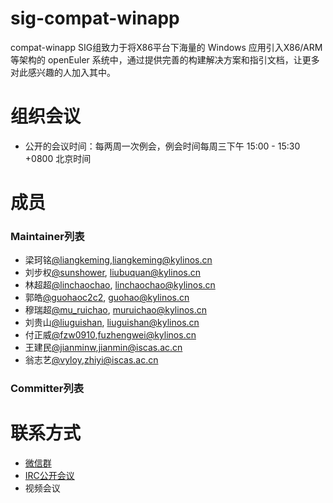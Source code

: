 
# sig-compat-winapp

compat-winapp SIG组致力于将X86平台下海量的 Windows 应用引入X86/ARM等架构的 openEuler 系统中，通过提供完善的构建解决方案和指引文档，让更多对此感兴趣的人加入其中。

# 组织会议

- 公开的会议时间：每两周一次例会，例会时间每周三下午 15:00 - 15:30 +0800 北京时间

# 成员

### Maintainer列表

- 梁珂铭[@liangkeming](https://gitee.com/liangkeming),liangkeming@kylinos.cn
- 刘步权[@sunshower](https://gitee.com/sunshower), liubuquan@kylinos.cn
- 林超超[@linchaochao](https://gitee.com/linchaochao), linchaochao@kylinos.cn
- 郭皓[@guohaoc2c2](https://gitee.com/guohaocs2c), guohao@kylinos.cn
- 穆瑞超[@mu_ruichao](https://gitee.com/mu_ruichao), muruichao@kylinos.cn
- 刘贵山[@liuguishan](https://gitee.com/liuguishan), liuguishan@kylinos.cn
- 付正威[@fzw0910](https://gitee.com/fzw0910),fuzhengwei@kylinos.cn
- 王建民[@jianminw](https://gitee.com/jianminw),jianmin@iscas.ac.cn
- 翁志艺[@vyloy](https://gitee.com/vyloy),zhiyi@iscas.ac.cn

### Committer列表

# 联系方式

- [微信群](https://gitee.com/openeuler/compat-winapp/issues/I43OIL?from=project-issue)
- [IRC公开会议](#openeuler-dev)
- 视频会议
